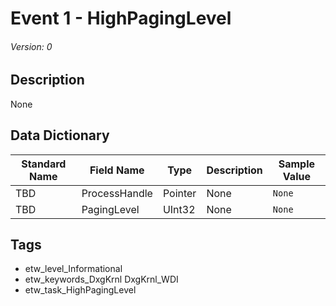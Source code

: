 # Event 1 - HighPagingLevel
###### Version: 0

## Description
None

## Data Dictionary
|Standard Name|Field Name|Type|Description|Sample Value|
|---|---|---|---|---|
|TBD|ProcessHandle|Pointer|None|`None`|
|TBD|PagingLevel|UInt32|None|`None`|

## Tags
* etw_level_Informational
* etw_keywords_DxgKrnl DxgKrnl_WDI
* etw_task_HighPagingLevel